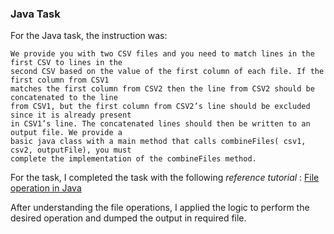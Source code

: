 ### Java Task
For the Java task, the instruction was:
```text
We provide you with two CSV files and you need to match lines in the first CSV to lines in the
second CSV based on the value of the first column of each file. If the first column from CSV1
matches the first column from CSV2 then the line from CSV2 should be concatenated to the line
from CSV1, but the first column from CSV2’s line should be excluded since it is already present
in CSV1’s line. The concatenated lines should then be written to an output file. We provide a
basic java class with a main method that calls combineFiles( csv1, csv2, outputFile), you must
complete the implementation of the combineFiles method.

```

For the task, I completed the task with the following _reference tutorial_ : [File operation in Java](https://www.javatpoint.com/file-operations-in-java)

After understanding the file operations, I applied the logic to perform the desired operation and dumped the output in required file.